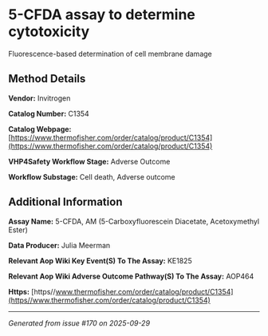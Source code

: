 # 5-CFDA assay to determine cytotoxicity

Fluorescence-based determination of cell membrane damage

## Method Details

**Vendor:** Invitrogen

**Catalog Number:** C1354

**Catalog Webpage:** [https://www.thermofisher.com/order/catalog/product/C1354](https://www.thermofisher.com/order/catalog/product/C1354)

**VHP4Safety Workflow Stage:** Adverse Outcome

**Workflow Substage:** Cell death, Adverse outcome

## Additional Information

**Assay Name:** 5-CFDA, AM (5-Carboxyfluorescein Diacetate, Acetoxymethyl Ester)

**Data Producer:** Julia Meerman

**Relevant Aop Wiki Key Event(S) To The Assay:** KE1825

**Relevant Aop Wiki Adverse Outcome Pathway(S) To The Assay:** AOP464

**Https:** [https//www.thermofisher.com/order/catalog/product/C1354](https//www.thermofisher.com/order/catalog/product/C1354)

---

*Generated from issue #170 on 2025-09-29*

